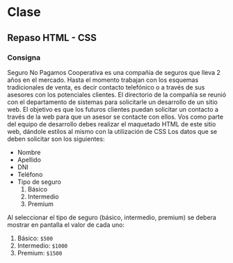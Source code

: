 # Clase

## Repaso HTML - CSS

### Consigna

Seguro No Pagamos Cooperativa es una compañía de seguros que lleva 2 años en el mercado.
Hasta el momento trabajan con los esquemas tradicionales de venta, es decir contacto
telefónico o a través de sus asesores con los potenciales clientes.
El directorio de la compañía se reunió con el departamento de sistemas para solicitarle un
desarrollo de un sitio web. El objetivo es que los futuros clientes puedan solicitar un contacto
a través de la web para que un asesor se contacte con ellos.
Vos como parte del equipo de desarrollo debes realizar el maquetado HTML de este sitio web,
dándole estilos al mismo con la utilización de CSS
Los datos que se deben solicitar son los siguientes:

- Nombre
- Apellido
- DNI
- Teléfono
- Tipo de seguro
    1. Básico
    2. Intermedio
    3. Premium

Al seleccionar el tipo de seguro (básico, intermedio, premium) se debera mostrar en pantalla el valor de cada uno:
1. Básico: `$500`
2. Intermedio: `$1000`
3. Premium: `$1500`